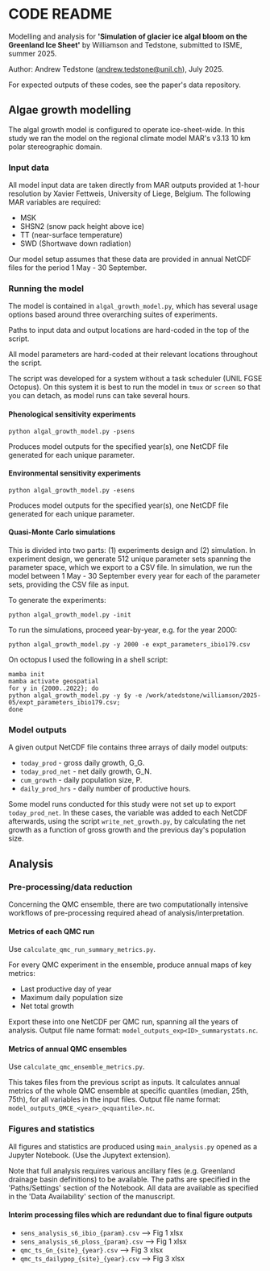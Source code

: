 # CODE README

Modelling and analysis for **'Simulation of glacier ice algal bloom on the Greenland Ice Sheet'** by Williamson and Tedstone, submitted to ISME, summer 2025.

Author: Andrew Tedstone (andrew.tedstone@unil.ch), July 2025.

For expected outputs of these codes, see the paper's data repository.

## Algae growth modelling

The algal growth model is configured to operate ice-sheet-wide. In this study we ran the model on the regional climate model MAR's v3.13 10 km polar stereographic domain.

### Input data

All model input data are taken directly from MAR outputs provided at 1-hour resolution by Xavier Fettweis, University of Liege, Belgium. The following MAR variables are required:

- MSK
- SHSN2 (snow pack height above ice)
- TT (near-surface temperature)
- SWD (Shortwave down radiation)

Our model setup assumes that these data are provided in annual NetCDF files for the period 1 May - 30 September.

### Running the model

The model is contained in `algal_growth_model.py`, which has several usage options based around three overarching suites of experiments.

Paths to input data and output locations are hard-coded in the top of the script. 

All model parameters are hard-coded at their relevant locations throughout the script.

The script was developed for a system without a task scheduler (UNIL FGSE Octopus). On this system it is best to run the model in `tmux` or `screen` so that you can detach, as model runs can take several hours.


#### Phenological sensitivity experiments

    python algal_growth_model.py -psens

Produces model outputs for the specified year(s), one NetCDF file generated for each unique parameter.


#### Environmental sensitivity experiments

    python algal_growth_model.py -esens

Produces model outputs for the specified year(s), one NetCDF file generated for each unique parameter.


#### Quasi-Monte Carlo simulations

This is divided into two parts: (1) experiments design and (2) simulation. In experiment design, we generate 512 unique parameter sets spanning the parameter space, which we export to a CSV file. In simulation, we run the model between 1 May - 30 September every year for each of the parameter sets, providing the CSV file as input.

To generate the experiments:

    python algal_growth_model.py -init

To run the simulations, proceed year-by-year, e.g. for the year 2000:

    python algal_growth_model.py -y 2000 -e expt_parameters_ibio179.csv

On octopus I used the following in a shell script:

    mamba init
    mamba activate geospatial
    for y in {2000..2022}; do
    python algal_growth_model.py -y $y -e /work/atedstone/williamson/2025-05/expt_parameters_ibio179.csv;
    done


### Model outputs

A given output NetCDF file contains three arrays of daily model outputs:

- `today_prod` - gross daily growth, G_G.
- `today_prod_net` - net daily growth, G_N.
- `cum_growth` - daily population size, P.
- `daily_prod_hrs` - daily number of productive hours.

Some model runs conducted for this study were not set up to export `today_prod_net`. In these cases, the variable was added to each NetCDF afterwards, using the script `write_net_growth.py`, by calculating the net growth as a function of gross growth and the previous day's population size.


## Analysis

### Pre-processing/data reduction

Concerning the QMC ensemble, there are two computationally intensive workflows of pre-processing required ahead of analysis/interpretation.

#### Metrics of each QMC run

Use `calculate_qmc_run_summary_metrics.py`.

For every QMC experiment in the ensemble, produce annual maps of key metrics:

- Last productive day of year
- Maximum daily population size
- Net total growth

Export these into one NetCDF per QMC run, spanning all the years of analysis. Output file name format: `model_outputs_exp<ID>_summarystats.nc`.


#### Metrics of annual QMC ensembles

Use `calculate_qmc_ensemble_metrics.py`.

This takes files from the previous script as inputs. It calculates annual metrics of the whole QMC ensemble at specific quantiles (median, 25th, 75th), for all variables in the input files. Output file name format: `model_outputs_QMCE_<year>_q<quantile>.nc`.


### Figures and statistics

All figures and statistics are produced using `main_analysis.py` opened as a Jupyter Notebook. (Use the Jupytext extension).

Note that full analysis requires various ancillary files (e.g. Greenland drainage basin definitions) to be available. The paths are specified in the 'Paths/Settings' section of the Notebook. All data are available as specified in the 'Data Availability' section of the manuscript.


#### Interim processing files which are redundant due to final figure outputs

* `sens_analysis_s6_ibio_{param}.csv` --> Fig 1 xlsx
* `sens_analysis_s6_ploss_{param}.csv` --> Fig 1 xlsx
* `qmc_ts_Gn_{site}_{year}.csv` --> Fig 3 xlsx
* `qmc_ts_dailypop_{site}_{year}.csv` --> Fig 3 xlsx
